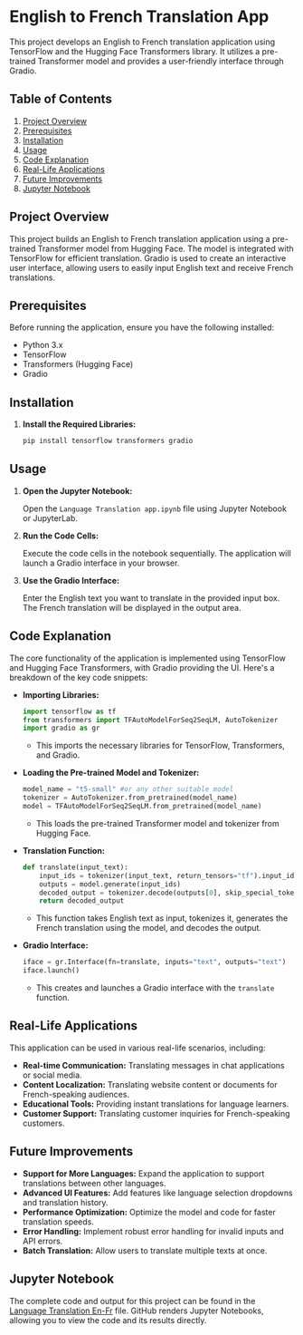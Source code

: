 # English to French Translation App

This project develops an English to French translation application using TensorFlow and the Hugging Face Transformers library. It utilizes a pre-trained Transformer model and provides a user-friendly interface through Gradio.

## Table of Contents

1.  [Project Overview](#project-overview)
2.  [Prerequisites](#prerequisites)
3.  [Installation](#installation)
4.  [Usage](#usage)
5.  [Code Explanation](#code-explanation)
6.  [Real-Life Applications](#real-life-applications)
7.  [Future Improvements](#future-improvements)
8.  [Jupyter Notebook](#jupyter-notebook)

## Project Overview

This project builds an English to French translation application using a pre-trained Transformer model from Hugging Face. The model is integrated with TensorFlow for efficient translation. Gradio is used to create an interactive user interface, allowing users to easily input English text and receive French translations.

## Prerequisites

Before running the application, ensure you have the following installed:

* Python 3.x
* TensorFlow
* Transformers (Hugging Face)
* Gradio

## Installation

1.  **Install the Required Libraries:**

    ```bash
    pip install tensorflow transformers gradio
    ```

## Usage

1.  **Open the Jupyter Notebook:**

    Open the `Language Translation app.ipynb` file using Jupyter Notebook or JupyterLab.

2.  **Run the Code Cells:**

    Execute the code cells in the notebook sequentially. The application will launch a Gradio interface in your browser.

3.  **Use the Gradio Interface:**

    Enter the English text you want to translate in the provided input box. The French translation will be displayed in the output area.

## Code Explanation

The core functionality of the application is implemented using TensorFlow and Hugging Face Transformers, with Gradio providing the UI. Here's a breakdown of the key code snippets:

* **Importing Libraries:**

    ```python
    import tensorflow as tf
    from transformers import TFAutoModelForSeq2SeqLM, AutoTokenizer
    import gradio as gr
    ```

    * This imports the necessary libraries for TensorFlow, Transformers, and Gradio.

* **Loading the Pre-trained Model and Tokenizer:**

    ```python
    model_name = "t5-small" #or any other suitable model
    tokenizer = AutoTokenizer.from_pretrained(model_name)
    model = TFAutoModelForSeq2SeqLM.from_pretrained(model_name)
    ```

    * This loads the pre-trained Transformer model and tokenizer from Hugging Face.

* **Translation Function:**

    ```python
    def translate(input_text):
        input_ids = tokenizer(input_text, return_tensors="tf").input_ids
        outputs = model.generate(input_ids)
        decoded_output = tokenizer.decode(outputs[0], skip_special_tokens=True)
        return decoded_output
    ```

    * This function takes English text as input, tokenizes it, generates the French translation using the model, and decodes the output.

* **Gradio Interface:**

    ```python
    iface = gr.Interface(fn=translate, inputs="text", outputs="text")
    iface.launch()
    ```

    * This creates and launches a Gradio interface with the `translate` function.

## Real-Life Applications

This application can be used in various real-life scenarios, including:

* **Real-time Communication:** Translating messages in chat applications or social media.
* **Content Localization:** Translating website content or documents for French-speaking audiences.
* **Educational Tools:** Providing instant translations for language learners.
* **Customer Support:** Translating customer inquiries for French-speaking customers.

## Future Improvements

* **Support for More Languages:** Expand the application to support translations between other languages.
* **Advanced UI Features:** Add features like language selection dropdowns and translation history.
* **Performance Optimization:** Optimize the model and code for faster translation speeds.
* **Error Handling:** Implement robust error handling for invalid inputs and API errors.
* **Batch Translation:** Allow users to translate multiple texts at once.

## Jupyter Notebook

The complete code and output for this project can be found in the [Language Translation En-Fr](https://github.com/kenny755/Insurance-Cost-Analysis/blob/master/Language%20Translation%20app.ipynb) file. GitHub renders Jupyter Notebooks, allowing you to view the code and its results directly.
